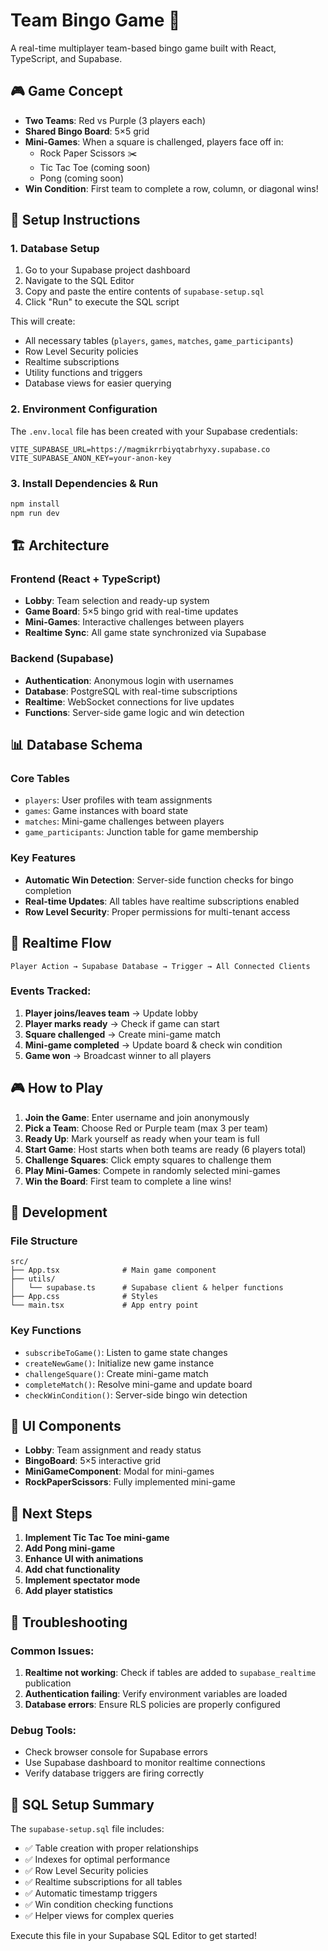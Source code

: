 # Team Bingo Game 🎯

A real-time multiplayer team-based bingo game built with React, TypeScript, and Supabase.

## 🎮 Game Concept

- **Two Teams**: Red vs Purple (3 players each)
- **Shared Bingo Board**: 5×5 grid
- **Mini-Games**: When a square is challenged, players face off in:
  - Rock Paper Scissors ✂️
  - Tic Tac Toe (coming soon)
  - Pong (coming soon)
- **Win Condition**: First team to complete a row, column, or diagonal wins!

## 🚀 Setup Instructions

### 1. Database Setup

1. Go to your Supabase project dashboard
2. Navigate to the SQL Editor
3. Copy and paste the entire contents of `supabase-setup.sql`
4. Click "Run" to execute the SQL script

This will create:
- All necessary tables (`players`, `games`, `matches`, `game_participants`)
- Row Level Security policies
- Realtime subscriptions
- Utility functions and triggers
- Database views for easier querying

### 2. Environment Configuration

The `.env.local` file has been created with your Supabase credentials:
```
VITE_SUPABASE_URL=https://magmikrrbiyqtabrhyxy.supabase.co
VITE_SUPABASE_ANON_KEY=your-anon-key
```

### 3. Install Dependencies & Run

```bash
npm install
npm run dev
```

## 🏗️ Architecture

### Frontend (React + TypeScript)
- **Lobby**: Team selection and ready-up system
- **Game Board**: 5×5 bingo grid with real-time updates
- **Mini-Games**: Interactive challenges between players
- **Realtime Sync**: All game state synchronized via Supabase

### Backend (Supabase)
- **Authentication**: Anonymous login with usernames
- **Database**: PostgreSQL with real-time subscriptions
- **Realtime**: WebSocket connections for live updates
- **Functions**: Server-side game logic and win detection

## 📊 Database Schema

### Core Tables
- `players`: User profiles with team assignments
- `games`: Game instances with board state
- `matches`: Mini-game challenges between players
- `game_participants`: Junction table for game membership

### Key Features
- **Automatic Win Detection**: Server-side function checks for bingo completion
- **Real-time Updates**: All tables have realtime subscriptions enabled
- **Row Level Security**: Proper permissions for multi-tenant access

## 🎯 Realtime Flow

```
Player Action → Supabase Database → Trigger → All Connected Clients
```

### Events Tracked:
1. **Player joins/leaves team** → Update lobby
2. **Player marks ready** → Check if game can start
3. **Square challenged** → Create mini-game match
4. **Mini-game completed** → Update board & check win condition
5. **Game won** → Broadcast winner to all players

## 🎮 How to Play

1. **Join the Game**: Enter username and join anonymously
2. **Pick a Team**: Choose Red or Purple team (max 3 per team)
3. **Ready Up**: Mark yourself as ready when your team is full
4. **Start Game**: Host starts when both teams are ready (6 players total)
5. **Challenge Squares**: Click empty squares to challenge them
6. **Play Mini-Games**: Compete in randomly selected mini-games
7. **Win the Board**: First team to complete a line wins!

## 🔧 Development

### File Structure
```
src/
├── App.tsx              # Main game component
├── utils/
│   └── supabase.ts      # Supabase client & helper functions
├── App.css              # Styles
└── main.tsx             # App entry point
```

### Key Functions
- `subscribeToGame()`: Listen to game state changes
- `createNewGame()`: Initialize new game instance
- `challengeSquare()`: Create mini-game match
- `completeMatch()`: Resolve mini-game and update board
- `checkWinCondition()`: Server-side bingo win detection

## 🎨 UI Components

- **Lobby**: Team assignment and ready status
- **BingoBoard**: 5×5 interactive grid
- **MiniGameComponent**: Modal for mini-games
- **RockPaperScissors**: Fully implemented mini-game

## 🚀 Next Steps

1. **Implement Tic Tac Toe mini-game**
2. **Add Pong mini-game**
3. **Enhance UI with animations**
4. **Add chat functionality**
5. **Implement spectator mode**
6. **Add player statistics**

## 🐛 Troubleshooting

### Common Issues:
1. **Realtime not working**: Check if tables are added to `supabase_realtime` publication
2. **Authentication failing**: Verify environment variables are loaded
3. **Database errors**: Ensure RLS policies are properly configured

### Debug Tools:
- Check browser console for Supabase errors
- Use Supabase dashboard to monitor realtime connections
- Verify database triggers are firing correctly

## 📝 SQL Setup Summary

The `supabase-setup.sql` file includes:
- ✅ Table creation with proper relationships
- ✅ Indexes for optimal performance  
- ✅ Row Level Security policies
- ✅ Realtime subscriptions for all tables
- ✅ Automatic timestamp triggers
- ✅ Win condition checking functions
- ✅ Helper views for complex queries

Execute this file in your Supabase SQL Editor to get started!
